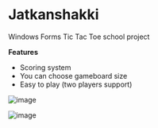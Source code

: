 # Jatkanshakki

Windows Forms Tic Tac Toe school project 

**Features**

- Scoring system
- You can choose gameboard size
- Easy to play (two players support)



![image](https://user-images.githubusercontent.com/81980535/191472273-431e60d6-a2df-4232-aedd-9261b5075761.png)

![image](https://user-images.githubusercontent.com/81980535/191472425-b7a40f74-eca8-4587-a594-4565f50c1a33.png)
